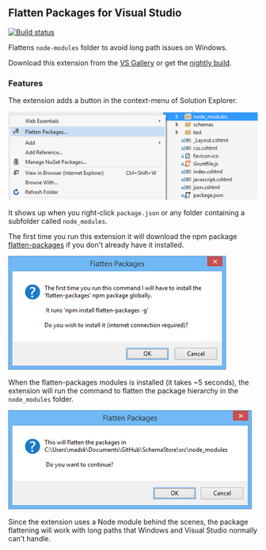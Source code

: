 ## Flatten Packages for Visual Studio

[![Build status](https://ci.appveyor.com/api/projects/status/7l4iyu356ci5yy2u?svg=true)](https://ci.appveyor.com/project/madskristensen/reactsnippetpack)

Flattens `node-modules` folder to avoid long path issues on Windows.

Download this extension from the [VS Gallery](https://visualstudiogallery.msdn.microsoft.com/234d79e9-f0fd-41e1-a926-850da8e8c7d7)
or get the [nightly build](http://vsixgallery.com/extension/a7dff10f-3592-429c-9dc1-622fe517921d/).

### Features

The extension adds a button in the context-menu of Solution Explorer.

![React Snippet Pack](art/context-menu.png)

It shows up when you right-click `package.json` or any folder containing
a subfolder called `node_modules`.

The first time you run this extension it will download the npm package
[flatten-packages](https://www.npmjs.com/package/flatten-packages) if
you don't already have it installed.

![React Snippet Pack](art/first-run.png)

When the flatten-packages modules is installed (it takes ~5 seconds),
the extension will run the command to flatten the package hierarchy
in the `node_modules` folder.

![React Snippet Pack](art/normal-run.png)

Since the extension uses a Node module behind the scenes, the package
flattening will work with long paths that Windows and Visual Studio 
normally can't handle.